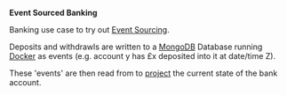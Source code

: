 **Event Sourced Banking**

Banking use case to  try out [Event Sourcing](https://www.youtube.com/watch?v=JHGkaShoyNs).

Deposits and withdrawls are written to a [MongoDB](https://www.mongodb.com/) Database running [Docker](https://www.docker.com/) as events (e.g. account y has £x deposited into it at date/time Z).

These 'events' are then read from to [project](https://www.youtube.com/watch?v=JHGkaShoyNs) the current state of the bank account.

